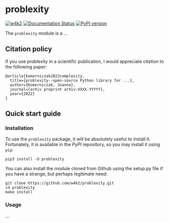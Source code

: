 # problexity

[![w4k2](https://circleci.com/gh/w4k2/problexity.svg?style=svg)](https://circleci.com/gh/w4k2/problexity)
[![Documentation Status](https://readthedocs.org/projects/problexity/badge/?version=latest)](http://problexity.readthedocs.io)
[![PyPI version](https://badge.fury.io/py/problexity.svg)](https://badge.fury.io/py/problexity)

The `problexity` module is a ...

## Citation policy

If you use problexity in a scientific publication, I would appreciate citation to the following paper:

```
@article{komorniczak2022complexity,
  title={problexity--open-source Python library for ...},
  author={Komorniczak, Joanna},
  journal={arXiv preprint arXiv:XXXX.YYYYY},
  year={2022}
}
```

## Quick start guide

### Installation

To use the `problexity` package, it will be absolutely useful to install it. Fortunately, it is available in the *PyPI* repository, so you may install it using `pip`:

```shell
pip3 install -U problexity
```

You can also install the module cloned from Github using the setup.py file if you have a strange, but perhaps legitimate need:

```shell
git clone https://github.com/w4k2/problexity.git
cd problexity
make install
```

### Usage

...
